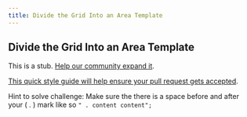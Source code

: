 ```yaml
---
title: Divide the Grid Into an Area Template
---
```

## Divide the Grid Into an Area Template

This is a stub. <a href='https://github.com/freecodecamp/guides/tree/master/src/pages/certifications/responsive-web-design/css-grid/divide-the-grid-into-an-area-template/index.md' target='_blank' rel='nofollow'>Help our community expand it</a>.

<a href='https://github.com/freecodecamp/guides/blob/master/README.md' target='_blank' rel='nofollow'>This quick style guide will help ensure your pull request gets accepted</a>.

<!-- The article goes here, in GitHub-flavored Markdown. Feel free to add YouTube videos, images, and CodePen/JSBin embeds  -->

Hint to solve challenge: Make sure the there is a space before and after your ( . ) mark like so `" . content content";`
